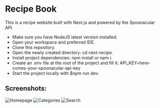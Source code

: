 # Recipe Book

This is a recipe website built with Next.js and powered by the Spoonacular API.

 - Make sure you have NodeJS latest version installed.
 - Open your workspace and preferred IDE.
 - Clone this repository.
 - Open the newly created directory: cd next-recipe.
 - Install project dependencies: npm install or npm i.
 - Create an .env file at the root of the project and fill it: 
     API_KEY=here-comes-your-spoonacular-api-key
 - Start the project locally with $npm run dev.

## Screenshots:
 ![Homepage](https://github.com/antoniojosegteixeira/next-recipe/blob/main/screenshots/Screenshot_1.jpg?raw=true)
 ![Categories](https://github.com/antoniojosegteixeira/next-recipe/blob/main/screenshots/Screenshot_2.jpg?raw=true)
 ![Search](https://github.com/antoniojosegteixeira/next-recipe/blob/main/screenshots/Screenshot_4.png?raw=true)
